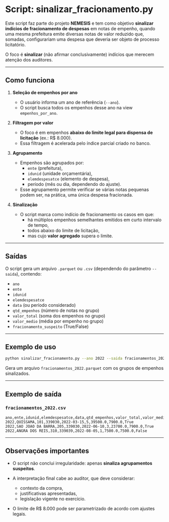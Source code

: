 # Script: sinalizar_fracionamento.py

Este script faz parte do projeto **NEMESIS** e tem como objetivo **sinalizar indícios de fracionamento de despesas** em notas de empenho, quando uma mesma prefeitura emite diversas notas de valor reduzido que, somadas, configurariam uma despesa que deveria ser objeto de processo licitatório.

O foco é **sinalizar** (não afirmar conclusivamente) indícios que merecem atenção dos auditores.

---

## Como funciona

1. **Seleção de empenhos por ano**
   - O usuário informa um ano de referência (`--ano`).
   - O script busca todos os empenhos desse ano na view `empenhos_por_ano`.

2. **Filtragem por valor**
   - O foco é em empenhos **abaixo do limite legal para dispensa de licitação** (ex.: R$ 8.000).
   - Essa filtragem é acelerada pelo índice parcial criado no banco.

3. **Agrupamento**
   - Empenhos são agrupados por:
     - `ente` (prefeitura),
     - `idunid` (unidade orçamentária),
     - `elemdespesatce` (elemento de despesa),
     - período (mês ou dia, dependendo do ajuste).
   - Esse agrupamento permite verificar se várias notas pequenas podem ser, na prática, uma única despesa fracionada.

4. **Sinalização**
   - O script marca como indício de fracionamento os casos em que:
     - há múltiplos empenhos semelhantes emitidos em curto intervalo de tempo,
     - todos abaixo do limite de licitação,
     - mas cujo **valor agregado** supera o limite.

---

## Saídas

O script gera um arquivo `.parquet` ou `.csv` (dependendo do parâmetro `--saida`), contendo:

- `ano`
- `ente`
- `idunid`
- `elemdespesatce`
- `data` (ou período considerado)
- `qtd_empenhos` (número de notas no grupo)
- `valor_total` (soma dos empenhos no grupo)
- `valor_medio` (média por empenho no grupo)
- `fracionamento_suspeito` (True/False)

---

## Exemplo de uso

```bash
python sinalizar_fracionamento.py --ano 2022 --saida fracionamentos_2022.parquet
````

Gera um arquivo `fracionamentos_2022.parquet` com os grupos de empenhos sinalizados.

---

## Exemplo de saída

### `fracionamentos_2022.csv`

```csv
ano,ente,idunid,elemdespesatce,data,qtd_empenhos,valor_total,valor_medio,fracionamento_suspeito
2022,QUISSAMA,101,339030,2022-03-15,5,39500.0,7900.0,True
2022,SAO JOAO DA BARRA,205,339030,2022-06-10,3,23700.0,7900.0,True
2022,ANGRA DOS REIS,310,339039,2022-08-05,1,7500.0,7500.0,False
```

---

## Observações importantes

* O script não conclui irregularidade: apenas **sinaliza agrupamentos suspeitos**.
* A interpretação final cabe ao auditor, que deve considerar:

  * contexto da compra,
  * justificativas apresentadas,
  * legislação vigente no exercício.
* O limite de R\$ 8.000 pode ser parametrizado de acordo com ajustes legais.
